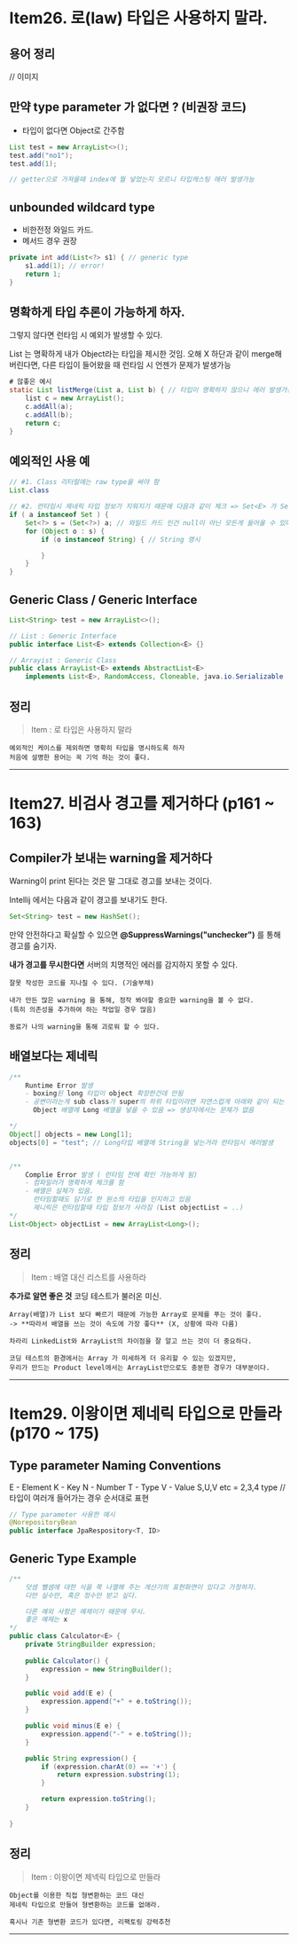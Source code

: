 ﻿# Item26. 로(law) 타입은 사용하지 말라.

## 용어 정리 
// 이미지 

## 만약 type parameter 가 없다면 ? (비권장 코드)
- 타입이 없다면 Object로 간주함 

```java
List test = new ArrayList<>();
test.add("no1");
test.add(1);

// getter으로 가져올때 index에 뭘 넣었는지 모르니 타입캐스팅 에러 발생가능 
```

## unbounded wildcard type 
- 비한전정 와일드 카드. 
- 메서드 경우 권장
```java 
private int add(List<?> s1) { // generic type 
    s1.add(1); // error!
    return 1;
}
```

## 명확하게 타입 추론이 가능하게 하자.
그렇지 않다면 런타임 시 예외가 발생할 수 있다. 

List<Object> 는 명확하게 내가 Object라는 타입을 제시한 것임. 오해 X 
하단과 같이 merge해 버린다면, 다른 타입이 들어왔을 때 런타임 시 언젠가 문제가 발생가능 

```java
# 않좋은 예시 
static List listMerge(List a, List b) { // 타입이 명확하지 않으니 에러 발생가능
    list c = new ArrayList();
    c.addAll(a);
    c.addAll(b);
    return c;
}
```

## 예외적인 사용 예

```java 
// #1. Class 리터럴에는 raw type을 써야 함 
List.class

// #2. 런타임시 제네릭 타입 정보가 지워지기 때문에 다음과 같이 체크 => Set<E> 가 Set.class 으로 인식된다는 듯
if ( a instanceof Set ) {
    Set<?> s = (Set<?>) a; // 와일드 카드 인건 null이 아닌 모든게 들어올 수 있다
    for (Object o : s) {
        if (o instanceof String) { // String 명시

        }
    }
}
```

## Generic Class / Generic Interface 

```java 
List<String> test = new ArrayList<>();

// List : Generic Interface 
public interface List<E> extends Collection<E> {}

// Arrayist : Generic Class 
public class ArrayList<E> extends AbstractList<E>
    implements List<E>, RandomAccess, Cloneable, java.io.Serializable 
```


## 정리 

> Item : 로 타입은 사용하지 말라 

    예외적인 케이스를 제외하면 명확히 타입을 명시하도록 하자 
    처음에 설명한 용어는 꼭 기억 하는 것이 좋다. 

---

# Item27. 비검사 경고를 제거하다 (p161 ~ 163) 

## Compiler가 보내는 warning을 제거하다  

Warning이 print 된다는 것은 말 그대로 경고를 보내는 것이다.

Intellij 에서는 다음과 같이 경고를 보내기도 한다. 
```java 
Set<String> test = new HashSet();
```

만약 안전하다고 확실할 수 있으면 **@SuppressWarnings("unchecker")** 를 통해 경고를 숨기자. 

**내가 경고를 무시한다면**
    서버의 치명적인 에러를 감지하지 못할 수 있다. 
    
    잘못 작성한 코드를 지나칠 수 있다. (기술부채)
    
    내가 만든 많은 warning 을 통해, 정작 봐야할 중요한 warning을 볼 수 없다. 
    (특히 의존성을 추가하여 하는 작업일 경우 많음)

    동료가 나의 warning을 통해 괴로워 할 수 있다.


## 배열보다는 제네릭 

```java 
/**
    Runtime Error 발생 
    - boxing된 long 타입이 object 확장한건데 안됨 
    - 공변이라는게 sub class가 super의 하위 타입이라면 자연스럽게 아래와 같이 되는 거
      Object 배열에 Long 배열을 넣을 수 있음 => 생성자에서는 문제가 없음 

*/
Object[] objects = new Long[1];
objects[0] = "test"; // Long타입 배열에 String을 넣는거라 런타임시 에러발생 


/**
    Complie Error 발생 ( 런타임 전에 확인 가능하게 됨)
    - 컴파일러가 명확하게 체크를 함 
    - 배열은 실체가 있음. 
      런타임할때도 담기로 한 원소의 타입을 인지하고 있음 
      제니릭은 런타임할때 타입 정보가 사라짐 (List objectList = ..)
*/
List<Object> objectList = new ArrayList<Long>();
```

## 정리 

> Item : 배열 대신 리스트를 사용하라

**추가로 알면 좋은 것**
    코딩 테스트가 불러온 미신. 

    Array(배열)가 List 보다 빠르기 때문에 가능한 Array로 문제를 푸는 것이 좋다. 
    -> **따라서 배열을 쓰는 것이 속도에 가장 좋다** (X, 상황에 따라 다름)

    차라리 LinkedList와 ArrayList의 차이점을 잘 알고 쓰는 것이 더 중요하다. 

    코딩 테스트의 환경에서는 Array 가 미세하게 더 유리할 수 있는 있겠지만, 
    우리가 만드는 Product level에서는 ArrayList만으로도 충분한 경우가 대부분이다.  

---


# Item29. 이왕이면 제네릭 타입으로 만들라 (p170 ~ 175) 

## Type parameter Naming Conventions 

E - Element 
K - Key 
N - Number 
T - Type 
V - Value 
S,U,V etc = 2,3,4 type // 타입이 여러개 들어가는 경우 순서대로 표현

```java
// Type parameter 사용한 예시 
@NorepositoryBean 
public interface JpaRespository<T, ID>
```

## Generic Type Example 
```java 
/**
    덧셈 뺄셈에 대한 식을 쭉 나열해 주는 계산기의 표현화면이 있다고 가정하자. 
    다만 실수만, 혹은 정수만 받고 싶다. 

    다른 예외 사항은 예제이기 때문에 무시.
    좋은 예제는 x 
*/
public class Calculator<E> {
    private StringBuilder expression;
    
    public Calculator() {
        expression = new StringBuilder();
    }

    public void add(E e) {
        expression.append("+" + e.toString());
    }

    public void minus(E e) {
        expression.append("-" + e.toString());
    }

    public String expression() {
        if (expression.charAt(0) == '+') {
            return expression.substring(1);
        } 

        return expression.toString();
    }
    
}

```


## 정리 

> Item : 이왕이면 제넥릭 타입으로 만들라

    Object를 이용한 직접 형변환하는 코드 대신 
    제네릭 타입으로 만들어 형변환하는 코드를 없애라. 

    혹시나 기존 형변환 코드가 있다면, 리팩토링 강력추천

---